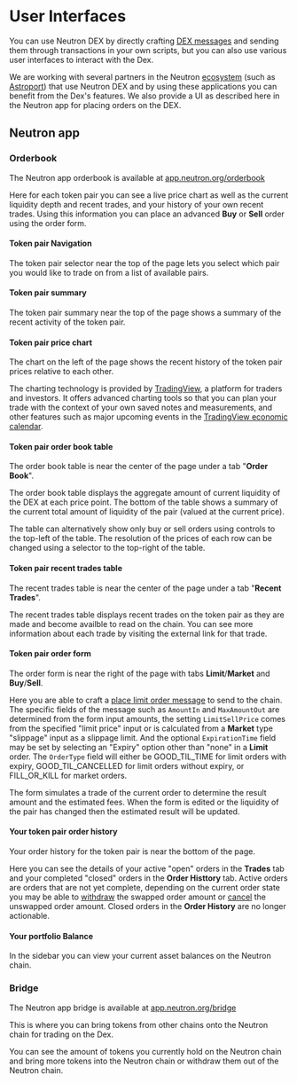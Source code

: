 # User Interfaces

You can use Neutron DEX by directly crafting [DEX messages](/neutron/modules/dex/messages) and sending them through transactions in your own scripts, but you can also use various user interfaces to interact with the Dex.

We are working with several partners in the Neutron [ecosystem](https://app.neutron.org/ecosystem) (such as [Astroport](https://app.astroport.fi)) that use Neutron DEX and by using these applications you can benefit from the Dex's features. We also provide a UI as described here in the Neutron app for placing orders on the DEX.

## Neutron app

### Orderbook

The Neutron app orderbook is available at [app.neutron.org/orderbook](https://app.neutron.org/orderbook)

Here for each token pair you can see a live price chart as well as the current liquidity depth and recent trades, and your history of your own recent trades. Using this information you can place an advanced **Buy** or **Sell** order using the order form.

#### Token pair Navigation

The token pair selector near the top of the page lets you select which pair you would like to trade on from a list of available pairs.

#### Token pair summary

The token pair summary near the top of the page shows a summary of the recent activity of the token pair.

#### Token pair price chart

The chart on the left of the page shows the recent history of the token pair prices relative to each other.

The charting technology is provided by [TradingView](https://www.tradingview.com/), a platform for traders and investors. It offers advanced charting tools so that you can plan your trade with the context of your own saved notes and measurements, and other features such as major upcoming events in the [TradingView economic calendar](https://www.tradingview.com/economic-calendar/).

#### Token pair order book table

The order book table is near the center of the page under a tab "**Order Book**".

The order book table displays the aggregate amount of current liquidity of the DEX at each price point. The bottom of the table shows a summary of the current total amount of liquidity of the pair (valued at the current price).

The table can alternatively show only buy or sell orders using controls to the top-left of the table. The resolution of the prices of each row can be changed using a selector to the top-right of the table.

#### Token pair recent trades table

The recent trades table is near the center of the page under a tab "**Recent Trades**".

The recent trades table displays recent trades on the token pair as they are made and become availble to read on the chain. You can see more information about each trade by visiting the external link for that trade.

#### Token pair order form

The order form is near the right of the page with tabs **Limit**/**Market** and **Buy**/**Sell**.

Here you are able to craft a [place limit order message](/neutron/modules/dex/messages#place-limit-order) to send to the chain. The specific fields of the message such as `AmountIn` and `MaxAmountOut` are determined from the form input amounts, the setting `LimitSellPrice` comes from the specified "limit price" input or is calculated from a **Market** type "slippage" input as a slippage limit. And the optional `ExpirationTime` field may be set by selecting an "Expiry" option other than "none" in a **Limit** order. The `OrderType` field will either be GOOD_TIL_TIME for limit orders with expiry, GOOD_TIL_CANCELLED for limit orders without expiry, or FILL_OR_KILL for market orders.

The form simulates a trade of the current order to determine the result amount and the estimated fees. When the form is edited or the liquidity of the pair has changed then the estimated result will be updated.

#### Your token pair order history

Your order history for the token pair is near the bottom of the page.

Here you can see the details of your active "open" orders in the **Trades** tab and your completed "closed" orders in the **Order Histtory** tab. Active orders are orders that are not yet complete, depending on the current order state you may be able to [withdraw](/neutron/modules/dex/messages#withdraw-filled-limit-order) the swapped order amount or [cancel](/neutron/modules/dex/messages#cancel-limit-order-message) the unswapped order amount. Closed orders in the **Order History** are no longer actionable.

#### Your portfolio Balance
In the sidebar you can view your current asset balances on the Neutron chain.

### Bridge

The Neutron app bridge is available at [app.neutron.org/bridge](https://app.neutron.org/bridge)

This is where you can bring tokens from other chains onto the Neutron chain for trading on the Dex.

You can see the amount of tokens you currently hold on the Neutron chain and bring more tokens into the Neutron chain or withdraw them out of the Neutron chain.
